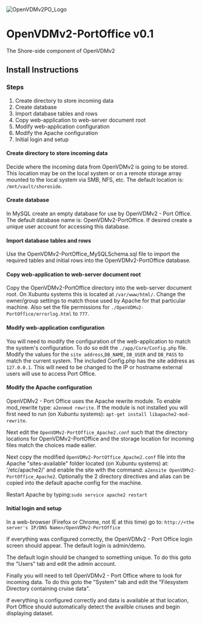 [OpenVDMv2PO_Logo]: http://www.oceandatarat.org/wp-content/uploads/2015/10/openVDMv2PO_Logo_long.png "Open Vessel Data Managment v2 - Port Office" 

![OpenVDMv2PO_Logo]
# OpenVDMv2-PortOffice v0.1
The Shore-side component of OpenVDMv2

## Install Instructions
### Steps
 1. Create directory to store incoming data
 2. Create database
 3. Import database tables and rows
 4. Copy web-application to web-server document root
 5. Modify web-application configuration
 6. Modify the Apache configuration
 7. Initial login and setup

#### Create directory to store incoming data
Decide where the incoming data from OpenVDMv2 is going to be stored.  This location may be on the local system or on a remote storage array mounted to the local system via SMB, NFS, etc.  The default location is: `/mnt/vault/shoreside`.

#### Create database
In MySQL create an empty database for use by OpenVDMv2 - Port Office. The default database name is: OpenVDMv2-PortOffice.  If desired create a unique user account for accessing this database. 

#### Import database tables and rows
Use the OpenVDMv2-PortOffice_MySQLSchema.sql file to import the required tables and initial rows into the OpenVDMv2-PortOffice database.

#### Copy web-application to web-server document root
Copy the OpenVDMv2-PortOffice directory into the web-server document root.  On Xubuntu systems this is located at `/var/www/html/`.  Change the owner/group settings to match those used by Apache for that particular machine.  Also set the file permissions for `./OpenVDMv2-PortOffice/errorlog.html` to `777`.

#### Modify web-application configuration
You will need to modify the configuration of the web-application to match the system's configuration.  To do so edit the `./app/Core/Config.php` file.  Modify the values for the `site address`,`DB_NAME`, `DB_USER` and `DB_PASS` to match the current system.  The included Config.php has the site address as `127.0.0.1`.  This will need to be changed to the IP or hostname external users will use to access Port Office.

#### Modify the Apache configuration
OpenVDMv2 - Port Office uses the Apache rewrite module.  To enable mod_rewrite type: `a2enmod rewrite`.  If the module is not installed you will first need to run (on Xubuntu systems): `apt-get install libapache2-mod-rewrite`.

Next edit the `OpenVDMv2-PortOffice_Apache2.conf` such that the directory locations for OpenVDMv2-PortOffice and the storage location for incoming files match the choices made ealier.

Next copy the modified `OpenVDMv2-PortOffice_Apache2.conf` file into the Apache "sites-available" folder located (on Xubuntu systems) at: '/etc/apache2/' and enable the site with the command: `a2ensite OpenVDMv2-PortOffice_Apache2`.  Optionally the 2 directory directives and alias can be copied into the default apache config for the machine.

Restart Apache by typing:`sudo service apache2 restart`

#### Initial login and setup
In a web-browser (Firefox or Chrome, not IE at this time) go to: `http://<the server's IP/DNS Name>/OpenVDMv2-PortOffice`

If everything was configured correctly, the OpenVDMv2 - Port Office login screen should appear.  The default login is admin/demo.

The default login should be changed to something unique.  To do this goto the "Users" tab and edit the admin account.

Finally you will need to tell OpenVDMv2 - Port Office where to look for incoming data.  To do this goto the "System" tab and edit the "Filesystem Directory containing cruise data".

If everything is configured correctly and data is available at that location, Port Office should automatically detect the availble criuses and begin displaying dataset.
